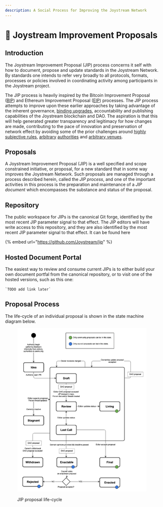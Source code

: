 ```yaml
---
description: A Social Process for Improving the Joystream Network
---
```


# 🤚 Joystream Improvement Proposals

## Introduction

The Joystream Improvement Proposal (JIP) process concerns it self with how to document, propose and update standards in the Joystream Network. By standards one intends to refer very broadly to all protocols, formats, processes or policies involved in coordinating activity among participants in the Joystream project.&#x20;

The JIP process is heavily inspired by the Bitcoin Improvement Proposal ([BIP](https://github.com/bitcoin/bips)) and Ethereum Improvement Proposal ([EIP](https://eips.ethereum.org/)) processes. The JIP process attempts to improve upon these earlier approaches by taking advantage of the inherent governance, [binding upgrades](https://docs.substrate.io/build/upgrade-the-runtime/), accountability and publishing capabilities of the Joystream blockchain and DAO. The aspiration is that this will help generated greater transparency and legitimacy for how changes are made, contributing to the pace of innovation and preservation of network effect by avoiding some of the prior challenges around [highly subjective rules](https://github.com/bitcoin/bips/blob/master/bip-0002.mediawiki#rationale), [arbitrary](https://eips.ethereum.org/EIPS/eip-1#eip-editors) [authorities](https://github.com/bitcoin/bips/blob/master/bip-0001.mediawiki#bip-editors) and [arbitrary venues](https://github.com/ethereum/EIPs/blob/master/EIPS/eip-1.md#core-eips).&#x20;

## Proposals

A Joystream Improvement Proposal (JIP) is a well specified and scope constrained initiative, or proposal, for a new standard that in some way improves the Joystream Network. Such proposals are managed through a process described herein, called the _JIP process_, and one of the important activities in this process is the preparation and maintenance of a _JIP document_ which encompasses the substance and status of the proposal.

## Repository

The public workspace for JIPs is the canonical Git forge, identified by the most recent JIP parameter signal to that effect. The JIP editors will have write access to this repository, and they are also identified by the most recent JIP parameter signal to that effect. It can be found here

{% embed url="https://github.com/Joystream/jip" %}

## Hosted Document Portal

The easiest way to review and consume current JIPs is to either build your own document portfal from the canonical repository, or to visit one of the hosted versions, such as this one:

`` `TODO add link later` ``

## Proposal Process

The life-cycle of an individual proposal is shown in the state machine diagram below.

<figure><img src=".gitbook/assets/process.png" alt=""><figcaption><p>JIP proposal life-cycle</p></figcaption></figure>

##

